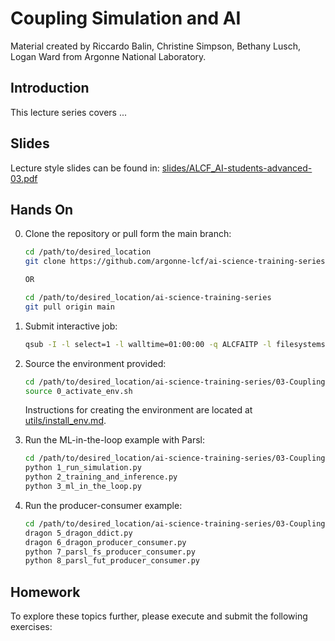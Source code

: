 # Coupling Simulation and AI

Material created by Riccardo Balin, Christine Simpson, Bethany Lusch, Logan Ward from Argonne National Laboratory.

## Introduction

This lecture series covers ...

## Slides

Lecture style slides can be found in: [slides/ALCF_AI-students-advanced-03.pdf](slides/ALCF_AI-students-advanced-03.pdf)

## Hands On

0. Clone the repository or pull form the main branch:

    ```bash
    cd /path/to/desired_location
    git clone https://github.com/argonne-lcf/ai-science-training-series.git

    OR

    cd /path/to/desired_location/ai-science-training-series
    git pull origin main
    ```

1. Submit interactive job:

    ```bash
    qsub -I -l select=1 -l walltime=01:00:00 -q ALCFAITP -l filesystems=home:eagle -A ALCFAITP
    ```

2. Source the environment provided:

    ```bash
    cd /path/to/desired_location/ai-science-training-series/03-Coupling-Sim-AI
    source 0_activate_env.sh
    ```

    Instructions for creating the environment are located at [utils/install_env.md](./utils/install_env.md). 

3. Run the ML-in-the-loop example with Parsl:

    ```bash
    cd /path/to/desired_location/ai-science-training-series/03-Coupling-Sim-AI/ml-in-the-loop
    python 1_run_simulation.py
    python 2_training_and_inference.py
    python 3_ml_in_the_loop.py
    ```

4. Run the producer-consumer example:

    ```bash
    cd /path/to/desired_location/ai-science-training-series/03-Coupling-Sim-AI/producer-consumer
    dragon 5_dragon_ddict.py
    dragon 6_dragon_producer_consumer.py
    python 7_parsl_fs_producer_consumer.py
    python 8_parsl_fut_producer_consumer.py
    ```

## Homework

To explore these topics further, please execute and submit the following exercises:
